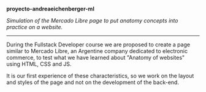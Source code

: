 **proyecto-andreaeichenberger-ml**

*Simulation of the Mercado Libre page to put anatomy concepts into practice on a website.*

------------


During the Fullstack Developer course we are proposed to create a page similar to Mercado Libre, an Argentine company dedicated to electronic commerce, to test what we have learned about "Anatomy of websites" using HTML, CSS and JS.

It is our first experience of these characteristics, so we work on the layout and styles of the page and not on the development of the back-end.
